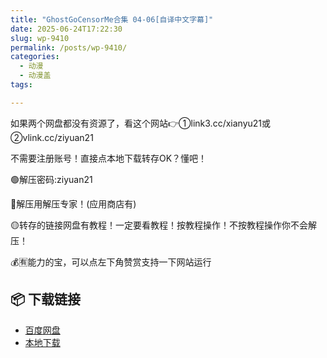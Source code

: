 ```yaml
---
title: "GhostGoCensorMe合集 04-06[自译中文字幕]"
date: 2025-06-24T17:22:30
slug: wp-9410
permalink: /posts/wp-9410/
categories:
  - 动漫
  - 动漫盖
tags:

---
```


如果两个网盘都没有资源了，看这个网站👉①link3.cc/xianyu21或②vlink.cc/ziyuan21

不需要注册账号！直接点本地下载转存OK？懂吧！

🟢解压密码:ziyuan21

🔵解压用解压专家！(应用商店有)

🟡转存的链接网盘有教程！一定要看教程！按教程操作！不按教程操作你不会解压！

💰🈶能力的宝，可以点左下角赞赏支持一下网站运行

## 📦 下载链接
- [百度网盘](https://blziyuan21.com/pay-download/9410?key=8c6f682ada&down_id=0)
- [本地下载](https://blziyuan21.com/pay-download/9410?key=8c6f682ada&down_id=1)

